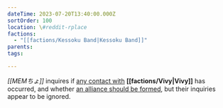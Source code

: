 ```yaml
---
dateTime: 2023-07-20T13:40:00.000Z
sortOrder: 100
location: \#reddit-rplace
factions:
  - "[[factions/Kessoku Band|Kessoku Band]]"
parents: 
tags: 

---
```

*[[MEMちょ]]* inquires if [any contact with](discord://discord.com/channels/1093664259273130084/1131230952119615600/1131581322930966629) **[[factions/Vivy|Vivy]]** has occurred, and whether [an alliance should be formed](discord://discord.com/channels/1093664259273130084/1131230952119615600/1131581350529474652), but their inquiries appear to be ignored.
